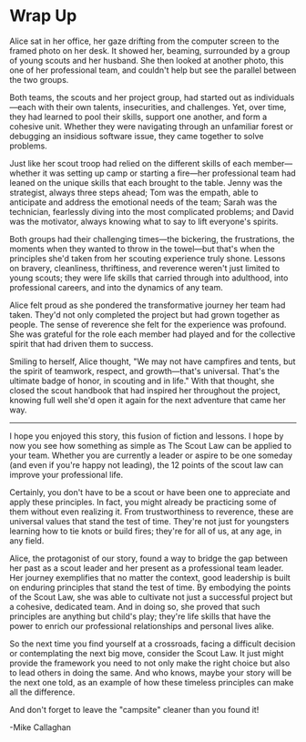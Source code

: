 # Wrap Up

Alice sat in her office, her gaze drifting from the computer screen to the framed photo on her desk. It showed her, beaming, surrounded by a group of young scouts and her husband. She then looked at another photo, this one of her professional team, and couldn't help but see the parallel between the two groups.

Both teams, the scouts and her project group, had started out as individuals—each with their own talents, insecurities, and challenges. Yet, over time, they had learned to pool their skills, support one another, and form a cohesive unit. Whether they were navigating through an unfamiliar forest or debugging an insidious software issue, they came together to solve problems.

Just like her scout troop had relied on the different skills of each member—whether it was setting up camp or starting a fire—her professional team had leaned on the unique skills that each brought to the table. Jenny was the strategist, always three steps ahead; Tom was the empath, able to anticipate and address the emotional needs of the team; Sarah was the technician, fearlessly diving into the most complicated problems; and David was the motivator, always knowing what to say to lift everyone's spirits.

Both groups had their challenging times—the bickering, the frustrations, the moments when they wanted to throw in the towel—but that's when the principles she'd taken from her scouting experience truly shone. Lessons on bravery, cleanliness, thriftiness, and reverence weren't just limited to young scouts; they were life skills that carried through into adulthood, into professional careers, and into the dynamics of any team.

Alice felt proud as she pondered the transformative journey her team had taken. They'd not only completed the project but had grown together as people. The sense of reverence she felt for the experience was profound. She was grateful for the role each member had played and for the collective spirit that had driven them to success.

Smiling to herself, Alice thought, "We may not have campfires and tents, but the spirit of teamwork, respect, and growth—that's universal. That's the ultimate badge of honor, in scouting and in life." With that thought, she closed the scout handbook that had inspired her throughout the project, knowing full well she'd open it again for the next adventure that came her way.

---

I hope you enjoyed this story, this fusion of fiction and lessons. I hope by now you see how something as simple as The Scout Law can be applied to your team. Whether you are currently a leader or aspire to be one someday (and even if you're happy not leading), the 12 points of the scout law can improve your professional life.

Certainly, you don't have to be a scout or have been one to appreciate and apply these principles. In fact, you might already be practicing some of them without even realizing it. From trustworthiness to reverence, these are universal values that stand the test of time. They're not just for youngsters learning how to tie knots or build fires; they're for all of us, at any age, in any field.

Alice, the protagonist of our story, found a way to bridge the gap between her past as a scout leader and her present as a professional team leader. Her journey exemplifies that no matter the context, good leadership is built on enduring principles that stand the test of time. By embodying the points of the Scout Law, she was able to cultivate not just a successful project but a cohesive, dedicated team. And in doing so, she proved that such principles are anything but child's play; they're life skills that have the power to enrich our professional relationships and personal lives alike.

So the next time you find yourself at a crossroads, facing a difficult decision or contemplating the next big move, consider the Scout Law. It just might provide the framework you need to not only make the right choice but also to lead others in doing the same. And who knows, maybe your story will be the next one told, as an example of how these timeless principles can make all the difference.

And don't forget to leave the "campsite" cleaner than you found it!

-Mike Callaghan
